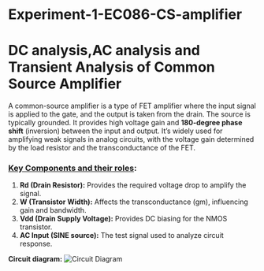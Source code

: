 # Experiment-1-EC086-CS-amplifier
# DC analysis,AC analysis and Transient Analysis of Common Source Amplifier
A common-source amplifier is a type of FET amplifier where the input signal is applied to the gate, and the output is taken from the drain. The source is typically grounded. It provides high voltage gain and **180-degree phase shift** (inversion) between the input and output. It’s widely used for amplifying weak signals in analog circuits, with the voltage gain determined by the load resistor and the transconductance of the FET.

### <u>Key Components and their roles</u>:
1. **Rd (Drain Resistor):** Provides the required voltage drop to amplify the signal.
2. **W (Transistor Width):** Affects the transconductance (gm), influencing gain and bandwidth.
3. **Vdd (Drain Supply Voltage):** Provides DC biasing for the NMOS transistor.
4. **AC Input (SINE source):** The test signal used to analyze circuit response.

**Circuit diagram:**
![Circuit Diagram](https://github.com/your-username/your-repository/blob/main/path/to/your-
)


